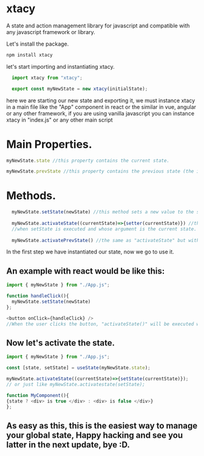 # xtacy
A state and action management library for javascript and compatible with any javascript framework or library.

Let's install the package.

```sh
npm install xtacy
```

let's start importing and instantiating xtacy.

```javascript
  import xtacy from "xtacy";

  export const myNewState = new xtacy(initialState);
```

here we are starting our new state and exporting it,
we must instance xtacy in a main file like the "App" component in react or the similar in vue, angular or any other framework,
if you are using vanilla javascript you can instance xtacy in "index.js" or any other main script

# Main Properties.
```javascript
myNewState.state //this property contains the current state.

myNewState.prevState //this property contains the previous state (the initial value of this property is "null").
```
# Methods.
```javascript
  myNewState.setState(newState) //this method sets a new value to the state.
  
  myNewState.activateState((currentState)=>{setter(currentState)}) //this method run a function (like a useState setter)
  //when setState is executed and whose argument is the current state.
  
  myNewState.activatePrevState() //the same as "activateState" but with the previous state.
```
In the first step we have instantiated our state, now we go to use it.

## An example with react would be like this:

```javascript
import { myNewState } from "./App.js";

function handleClick(){
  myNewState.setState(newState)
};

<button onClick={handleClick} />
//When the user clicks the button, "activateState()" will be executed wherever it is.
```

## Now let's activate the state.

```javascript 
import { myNewState } from "./App.js";

const [state, setState] = useState(myNewState.state);

myNewState.activateState((currentState)=>{setState(currentState)});
// or just like myNewState.activatestate(setState);

function MyComponent(){
{state ? <div> is true </div> : <div> is false </div>}
};
```

## As easy as this, this is the easiest way to manage your global state, Happy hacking and see you latter in the next update, bye :D.
